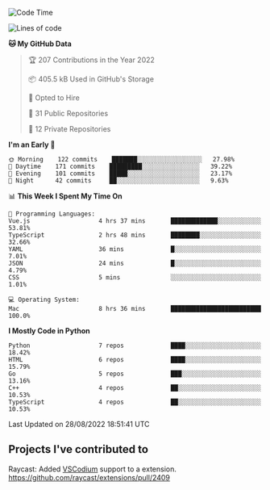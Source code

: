 <!--START_SECTION:waka-->
![Code Time](http://img.shields.io/badge/Code%20Time-123%20hrs%206%20mins-blue)

![Lines of code](https://img.shields.io/badge/From%20Hello%20World%20I%27ve%20Written-990%20Thousand%20lines%20of%20code-blue)

**🐱 My GitHub Data** 

> 🏆 207 Contributions in the Year 2022
 > 
> 📦 405.5 kB Used in GitHub's Storage 
 > 
> 💼 Opted to Hire
 > 
> 📜 31 Public Repositories 
 > 
> 🔑 12 Private Repositories  
 > 
**I'm an Early 🐤** 

```text
🌞 Morning    122 commits    ███████░░░░░░░░░░░░░░░░░░   27.98% 
🌆 Daytime    171 commits    █████████░░░░░░░░░░░░░░░░   39.22% 
🌃 Evening    101 commits    █████░░░░░░░░░░░░░░░░░░░░   23.17% 
🌙 Night      42 commits     ██░░░░░░░░░░░░░░░░░░░░░░░   9.63%

```


📊 **This Week I Spent My Time On** 

```text
💬 Programming Languages: 
Vue.js                   4 hrs 37 mins       █████████████░░░░░░░░░░░░   53.81% 
TypeScript               2 hrs 48 mins       ████████░░░░░░░░░░░░░░░░░   32.66% 
YAML                     36 mins             █░░░░░░░░░░░░░░░░░░░░░░░░   7.01% 
JSON                     24 mins             █░░░░░░░░░░░░░░░░░░░░░░░░   4.79% 
CSS                      5 mins              ░░░░░░░░░░░░░░░░░░░░░░░░░   1.01%

💻 Operating System: 
Mac                      8 hrs 36 mins       █████████████████████████   100.0%

```

**I Mostly Code in Python** 

```text
Python                   7 repos             ████░░░░░░░░░░░░░░░░░░░░░   18.42% 
HTML                     6 repos             ████░░░░░░░░░░░░░░░░░░░░░   15.79% 
Go                       5 repos             ███░░░░░░░░░░░░░░░░░░░░░░   13.16% 
C++                      4 repos             ██░░░░░░░░░░░░░░░░░░░░░░░   10.53% 
TypeScript               4 repos             ██░░░░░░░░░░░░░░░░░░░░░░░   10.53%

```



 Last Updated on 28/08/2022 18:51:41 UTC
<!--END_SECTION:waka-->

## Projects I've contributed to
Raycast: Added [VSCodium](https://github.com/VSCodium/vscodium) support to a extension. https://github.com/raycast/extensions/pull/2409
